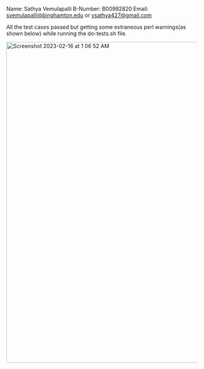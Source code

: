 Name:		Sathya Vemulapalli
B-Number:	B00982820
Email:		svemulapalli@binghamton.edu or vsathya427@gmail.com

All the test cases passed but getting some extraneous perl warnings(as shown below) while running the do-tests.sh file.

<img width="844" alt="Screenshot 2023-02-16 at 1 06 52 AM" src="https://user-images.githubusercontent.com/56964957/219282410-0bfd5907-ac1e-4280-89b8-1300967f0877.png">
